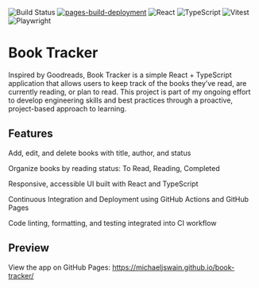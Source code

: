 ![Build Status](https://github.com/MichaelJSwain/book-tracker/actions/workflows/ci.yml/badge.svg) [![pages-build-deployment](https://github.com/MichaelJSwain/book-tracker/actions/workflows/pages/pages-build-deployment/badge.svg)](https://github.com/MichaelJSwain/book-tracker/actions/workflows/pages/pages-build-deployment) ![React](https://img.shields.io/badge/react-%2320232a.svg?style=for-the-badge&logo=react&logoColor=%2361DAFB) ![TypeScript](https://img.shields.io/badge/typescript-%23007ACC.svg?style=for-the-badge&logo=typescript&logoColor=white) ![Vitest](https://img.shields.io/badge/-Vitest-252529?style=for-the-badge&logo=vitest&logoColor=FCC72B) ![Playwright](https://img.shields.io/badge/-playwright-%232EAD33?style=for-the-badge&logo=playwright&logoColor=white)

# Book Tracker
Inspired by Goodreads, Book Tracker is a simple React + TypeScript application that allows users to keep track of the books they’ve read, are currently reading, or plan to read. This project is part of my ongoing effort to develop engineering skills and best practices through a proactive, project-based approach to learning.

## Features
Add, edit, and delete books with title, author, and status

Organize books by reading status: To Read, Reading, Completed

Responsive, accessible UI built with React and TypeScript

Continuous Integration and Deployment using GitHub Actions and GitHub Pages

Code linting, formatting, and testing integrated into CI workflow

## Preview
View the app on GitHub Pages:
https://michaeljswain.github.io/book-tracker/
